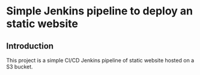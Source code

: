 # Simple Jenkins pipeline to deploy an static website

## Introduction

This project is a simple CI/CD Jenkins pipeline of static website hosted on a S3 bucket.
